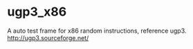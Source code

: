 # ugp3_x86
A auto test frame for x86 random instructions, reference ugp3.
http://ugp3.sourceforge.net/
